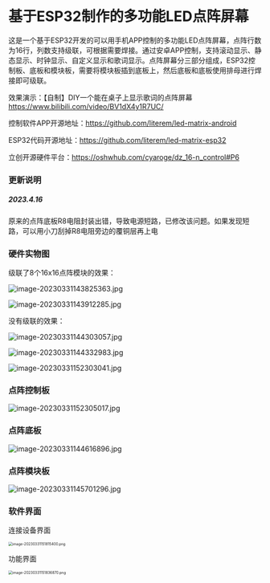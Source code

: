 # 基于ESP32制作的多功能LED点阵屏幕
这是一个基于ESP32开发的可以用手机APP控制的多功能LED点阵屏幕，点阵行数为16行，列数支持级联，可根据需要焊接。通过安卓APP控制，支持滚动显示、静态显示、时钟显示、自定义显示和歌词显示。点阵屏幕分三部分组成，ESP32控制板、底板和模块板，需要将模块板插到底板上，然后底板和底板使用排母进行焊接即可级联。

效果演示：【自制】DIY一个能在桌子上显示歌词的点阵屏幕 https://www.bilibili.com/video/BV1dX4y1R7UC/

控制软件APP开源地址：https://github.com/literem/led-matrix-android

ESP32代码开源地址：https://github.com/literem/led-matrix-esp32

立创开源硬件平台：https://oshwhub.com/cyaroge/dz_16-n_control#P6

### 更新说明

##### 2023.4.16

原来的点阵底板R8电阻封装出错，导致电源短路，已修改该问题。如果发现短路，可以用小刀刮掉R8电阻旁边的覆铜层再上电



### 硬件实物图

级联了8个16x16点阵模块的效果：

![image-20230331143825363.jpg](https://github.com/literem/led-matrix/blob/master/%E5%9B%BE%E7%89%87/image-20230331143825363.jpg?raw=true)



![image-20230331143912285.jpg](https://github.com/literem/led-matrix/blob/master/%E5%9B%BE%E7%89%87/image-20230331143912285.jpg?raw=true)



没有级联的效果：

![image-20230331144303057.jpg](https://github.com/literem/led-matrix/blob/master/%E5%9B%BE%E7%89%87/image-20230331144303057.jpg?raw=true)



![image-20230331144332983.jpg](https://github.com/literem/led-matrix/blob/master/%E5%9B%BE%E7%89%87/image-20230331144332983.jpg?raw=true)



![image-20230331152303041.jpg](https://github.com/literem/led-matrix/blob/master/%E5%9B%BE%E7%89%87/image-20230331152303041.jpg?raw=true)

### 点阵控制板

![image-20230331152305017.jpg](https://github.com/literem/led-matrix/blob/master/%E5%9B%BE%E7%89%87/image-20230331152305017.jpg?raw=true)



### 点阵底板

![image-20230331144616896.jpg](https://github.com/literem/led-matrix/blob/master/%E5%9B%BE%E7%89%87/image-20230331144616896.jpg?raw=true)



### 点阵模块板

![image-20230331145701296.jpg](https://github.com/literem/led-matrix/blob/master/%E5%9B%BE%E7%89%87/image-20230331145701296.jpg?raw=true)



### 软件界面

连接设备界面

<img src="https://github.com/literem/led-matrix/blob/master/%E5%9B%BE%E7%89%87/image-20230331151815400.png?raw=true" alt="image-20230331151815400.png" style="zoom:50%;" />

功能界面

<img src="https://github.com/literem/led-matrix/blob/master/%E5%9B%BE%E7%89%87/image-20230331151836870.png?raw=true" alt="image-20230331151836870.png" style="zoom:50%;" />



